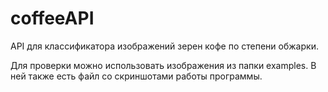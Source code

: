 # coffeeAPI
API для классификатора изображений зерен кофе по степени обжарки.

Для проверки можно использовать изображения из папки examples. В ней также есть файл со скриншотами работы программы.
